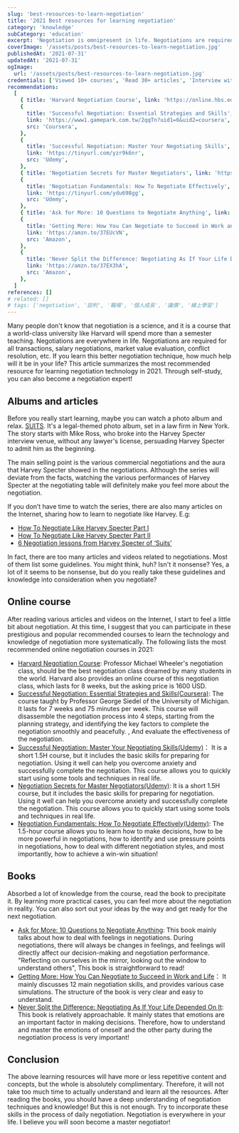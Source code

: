 ```yaml
---
slug: 'best-resources-to-learn-negotiation'
title: '2021 Best resources for learning negotiation'
category: 'knowledge'
subCategory: 'education'
excerpt: 'Negotiation is omnipresent in life. Negotiations are required for buying and selling, negotiating salaries, evaluating the market value of goods or services, resolving conflicts, etc. If you learn this better way of negotiation, how much can you leap forward in your life? This article summarizes the most recommended resources for learning negotiation technology in 2021. Through self-study, you can also become a negotiation expert!'
coverImage: '/assets/posts/best-resources-to-learn-negotiation.jpg'
publishedAt: '2021-07-31'
updatedAt: '2021-07-31'
ogImage:
  url: '/assets/posts/best-resources-to-learn-negotiation.jpg'
credentials: ['Viewed 10+ courses', 'Read 30+ articles', 'Interview with 3 experts', 'Read 5 books']
recommendations:
  [
    { title: 'Harvard Negotiation Course', link: 'https://online.hbs.edu/courses/negotiation/', src: 'Harvard' },
    {
      title: 'Successful Negotiation: Essential Strategies and Skills',
      link: 'https://www1.gamepark.com.tw/2qqTn?uid1=6&uid2=coursera',
      src: 'Coursera',
    },
    {
      title: 'Successful Negotiation: Master Your Negotiating Skills',
      link: 'https://tinyurl.com/yzr9k6nr',
      src: 'Udemy',
    },
    { title: 'Negotiation Secrets for Master Negotiators', link: 'https://tinyurl.com/ygl3k6q6', src: 'Udemy' },
    {
      title: 'Negotiation Fundamentals: How To Negotiate Effectively',
      link: 'https://tinyurl.com/ydu698gg',
      src: 'Udemy',
    },
    { title: 'Ask for More: 10 Questions to Negotiate Anything', link: 'https://amzn.to/3g0SsLc', src: 'Amazon' },
    {
      title: 'Getting More: How You Can Negotiate to Succeed in Work and Life',
      link: 'https://amzn.to/37EUcVN',
      src: 'Amazon',
    },
    {
      title: 'Never Split the Difference: Negotiating As If Your Life Depended On It',
      link: 'https://amzn.to/37EX3hA',
      src: 'Amazon',
    },
  ]
references: []
# related: []
# tags: ['negotiation', '談判', '職場', '個人成長', '議價', '線上學習']
---
```


Many people don't know that negotiation is a science, and it is a course that a world-class university like Harvard will spend more than a semester teaching. Negotiations are everywhere in life. Negotiations are required for all transactions, salary negotiations, market value evaluation, conflict resolution, etc. If you learn this better negotiation technique, how much help will it be in your life? This article summarizes the most recommended resource for learning negotiation technology in 2021. Through self-study, you can also become a negotiation expert!

## Albums and articles

Before you really start learning, maybe you can watch a photo album and relax. [SUITS](https://www.imdb.com/title/tt1632701/). It's a legal-themed photo album, set in a law firm in New York. The story starts with Mike Ross, who broke into the Harvey Specter interview venue, without any lawyer's license, persuading Harvey Specter to admit him as the beginning.

The main selling point is the various commercial negotiations and the aura that Harvey Specter showed in the negotiations. Although the series will deviate from the facts, watching the various performances of Harvey Specter at the negotiating table will definitely make you feel more about the negotiation.

If you don’t have time to watch the series, there are also many articles on the Internet, sharing how to learn to negotiate like Harvey. E.g:

- [How To Negotiate Like Harvey Specter Part I](https://www.linkedin.com/pulse/20140814142934-347559225-how-to-negotiate-like-harvey-specter/)
- [How To Negotiate Like Harvey Specter Part II](https://www.linkedin.com/pulse/20141204130253-347559225-how-to-negotiate-like-harvey-specter-part-ii/)
- [6 Negotiation lessons from Harvey Specter of ‘Suits’](https://www.scotwork.com.au/negotiation-blog/2018/6-negotiation-lessons-from-harvey-spectre-of-suits/)

In fact, there are too many articles and videos related to negotiations. Most of them list some guidelines. You might think, huh? Isn't it nonsense? Yes, a lot of it seems to be nonsense, but do you really take these guidelines and knowledge into consideration when you negotiate?

## Online course

After reading various articles and videos on the Internet, I start to feel a little bit about negotiation. At this time, I suggest that you can participate in these prestigious and popular recommended courses to learn the technology and knowledge of negotiation more systematically. The following lists the most recommended online negotiation courses in 2021:

- [Harvard Negotiation Course](https://online.hbs.edu/courses/negotiation/): Professor Michael Wheeler's negotiation class, should be the best negotiation class dreamed by many students in the world. Harvard also provides an online course of this negotiation class, which lasts for 8 weeks, but the asking price is 1600 USD.
- [Successful Negotiation: Essential Strategies and Skills(Coursera)](https://igamepark.biz/2qqTn?uid1=shareuhack): The course taught by Professor George Siedel of the University of Michigan. It lasts for 7 weeks and 75 minutes per week. This course will disassemble the negotiation process into 4 steps, starting from the planning strategy, and identifying the key factors to complete the negotiation smoothly and peacefully. , And evaluate the effectiveness of the negotiation.
- [Successful Negotiation: Master Your Negotiating Skills(Udemy)](https://tinyurl.com/yec4ydmx)： It is a short 1.5H course, but it includes the basic skills for preparing for negotiation. Using it well can help you overcome anxiety and successfully complete the negotiation. This course allows you to quickly start using some tools and techniques in real life.
- [Negotiation Secrets for Master Negotiators(Udemy)](https://tinyurl.com/yeq5bpkt): It is a short 1.5H course, but it includes the basic skills for preparing for negotiation. Using it well can help you overcome anxiety and successfully complete the negotiation. This course allows you to quickly start using some tools and techniques in real life.
- [Negotiation Fundamentals: How To Negotiate Effectively(Udemy)](https://tinyurl.com/ygvzgaat): The 1.5-hour course allows you to learn how to make decisions, how to be more powerful in negotiations, how to identify and use pressure points in negotiations, how to deal with different negotiation styles, and most importantly, how to achieve a win-win situation!

## Books

Absorbed a lot of knowledge from the course, read the book to precipitate it. By learning more practical cases, you can feel more about the negotiation in reality. You can also sort out your ideas by the way and get ready for the next negotiation.

- [Ask for More: 10 Questions to Negotiate Anything](https://amzn.to/3g0SsLc): This book mainly talks about how to deal with feelings in negotiations. During negotiations, there will always be changes in feelings, and feelings will directly affect our decision-making and negotiation performance. "Reflecting on ourselves in the mirror, looking out the window to understand others", This book is straightforward to read!
- [Getting More: How You Can Negotiate to Succeed in Work and Life](https://amzn.to/37EUcVN)： It mainly discusses 12 main negotiation skills, and provides various case simulations. The structure of the book is very clear and easy to understand.
- [Never Split the Difference: Negotiating As If Your Life Depended On It](https://amzn.to/37EX3hA): This book is relatively approachable. It mainly states that emotions are an important factor in making decisions. Therefore, how to understand and master the emotions of oneself and the other party during the negotiation process is very important!

## Conclusion

The above learning resources will have more or less repetitive content and concepts, but the whole is absolutely complimentary. Therefore, it will not take too much time to actually understand and learn all the resources. After reading the books, you should have a deep understanding of negotiation techniques and knowledge! But this is not enough. Try to incorporate these skills in the process of daily negotiation. Negotiation is everywhere in your life. I believe you will soon become a master negotiator!
